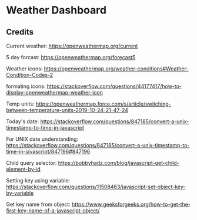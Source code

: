# Weather Dashboard


## Credits

Current weather: https://openweathermap.org/current 

5 day forcast: https://openweathermap.org/forecast5

Weather icons: https://openweathermap.org/weather-conditions#Weather-Condition-Codes-2

formating icons: https://stackoverflow.com/questions/44177417/how-to-display-openweathermap-weather-icon

Temp units: https://openweathermap.force.com/s/article/switching-between-temperature-units-2019-10-24-21-47-24

Today's date: https://stackoverflow.com/questions/847185/convert-a-unix-timestamp-to-time-in-javascript

For UNIX date understanding: https://stackoverflow.com/questions/847185/convert-a-unix-timestamp-to-time-in-javascript/847196#847196 

Child query selector: https://bobbyhadz.com/blog/javascript-get-child-element-by-id

Setting key using variable: https://stackoverflow.com/questions/11508463/javascript-set-object-key-by-variable

Get key name from object: https://www.geeksforgeeks.org/how-to-get-the-first-key-name-of-a-javascript-object/ 


